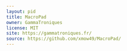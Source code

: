 ```yaml
---
layout: pid
title: MacroPad
owner: GammaTroniques
license: MIT
site: https://gammatroniques.fr/
source: https://github.com/xmow49/MacroPad/
---
```

